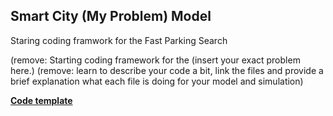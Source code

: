 ## Smart City (My Problem) Model
Staring coding framwork for the Fast Parking Search

(remove:  Starting coding framework for the (insert your exact problem here.)
(remove: learn to describe your code a bit, link the files and provide a brief explanation what each file is doing for your model and simulation)

[**Code template**](../FPS_system)